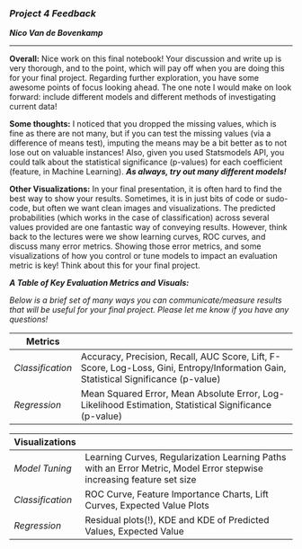 ### ***Project 4 Feedback***

***Nico Van de Bovenkamp***
***

**Overall:** Nice work on this final notebook! Your discussion and write up is very thorough, and to the point, which will pay off when you are doing this for your final project. Regarding further exploration, you have some awesome points of focus looking ahead. The one note I would make on look forward: include different models and different methods of investigating current data!

**Some thoughts:** I noticed that you dropped the missing values, which is fine as there are not many, but if you can test the missing values (via a difference of means test), imputing the means may be a bit better as to not lose out on valuable instances! Also, given you used Statsmodels API, you could talk about the statistical significance (p-values) for each coefficient (feature, in Machine Learning).  ***As always, try out many different models!***

**Other Visualizations:** In your final presentation, it is often hard to find the best way to show your results. Sometimes, it is in just bits of code or sudo-code, but often we want clean images and visualizations. The predicted probabilities (which works in the case of classification) across several values provided are one fantastic way of conveying results. However, think back to the lectures were we show learning curves, ROC curves, and discuss many error metrics. Showing those error metrics, and some visualizations of how you control or tune models to impact an evaluation metric is key! Think about this for your final project.

***A Table of Key Evaluation Metrics and Visuals:***

*Below is a brief set of many ways you can communicate/measure results that will be useful for your final project. Please let me know if you have any questions!*

| Metrics | |
|--- | --- |
| *Classification* | Accuracy, Precision, Recall, AUC Score, Lift, F-Score, Log-Loss, Gini, Entropy/Information Gain, Statistical Significance (p-value) |
| *Regression* | Mean Squared Error, Mean Absolute Error, Log-Likelihood Estimation, Statistical Significance (p-value) |

| Visualizations | |
|--- | --- |
| *Model Tuning* | Learning Curves, Regularization Learning Paths with an Error Metric, Model Error stepwise increasing feature set size |
| *Classification* | ROC Curve, Feature Importance Charts, Lift Curves, Expected Value Plots |
| *Regression* | Residual plots(!), KDE and KDE of Predicted Values, Expected Value |
